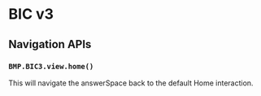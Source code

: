# BIC v3

## Navigation APIs

### `BMP.BIC3.view.home()`

This will navigate the answerSpace back to the default Home interaction.
